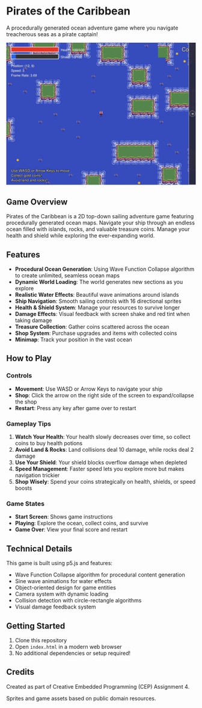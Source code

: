 # Pirates of the Caribbean

A procedurally generated ocean adventure game where you navigate treacherous seas as a pirate captain!

![Game Screenshot](game_screenshot.jpeg)

## Game Overview

Pirates of the Caribbean is a 2D top-down sailing adventure game featuring procedurally generated ocean maps. Navigate your ship through an endless ocean filled with islands, rocks, and valuable treasure coins. Manage your health and shield while exploring the ever-expanding world.

## Features

- **Procedural Ocean Generation**: Using Wave Function Collapse algorithm to create unlimited, seamless ocean maps
- **Dynamic World Loading**: The world generates new sections as you explore
- **Realistic Water Effects**: Beautiful wave animations around islands
- **Ship Navigation**: Smooth sailing controls with 16 directional sprites
- **Health & Shield System**: Manage your resources to survive longer
- **Damage Effects**: Visual feedback with screen shake and red tint when taking damage
- **Treasure Collection**: Gather coins scattered across the ocean
- **Shop System**: Purchase upgrades and items with collected coins
- **Minimap**: Track your position in the vast ocean

## How to Play

### Controls

- **Movement**: Use WASD or Arrow Keys to navigate your ship
- **Shop**: Click the arrow on the right side of the screen to expand/collapse the shop
- **Restart**: Press any key after game over to restart

### Gameplay Tips

1. **Watch Your Health**: Your health slowly decreases over time, so collect coins to buy health potions
2. **Avoid Land & Rocks**: Land collisions deal 10 damage, while rocks deal 2 damage
3. **Use Your Shield**: Your shield blocks overflow damage when depleted
4. **Speed Management**: Faster speed lets you explore more but makes navigation trickier
5. **Shop Wisely**: Spend your coins strategically on health, shields, or speed boosts

### Game States

- **Start Screen**: Shows game instructions
- **Playing**: Explore the ocean, collect coins, and survive
- **Game Over**: View your final score and restart

## Technical Details

This game is built using p5.js and features:

- Wave Function Collapse algorithm for procedural content generation
- Sine wave animations for water effects
- Object-oriented design for game entities
- Camera system with dynamic loading
- Collision detection with circle-rectangle algorithms
- Visual damage feedback system

## Getting Started

1. Clone this repository
2. Open `index.html` in a modern web browser
3. No additional dependencies or setup required!

## Credits

Created as part of Creative Embedded Programming (CEP) Assignment 4.

Sprites and game assets based on public domain resources.
